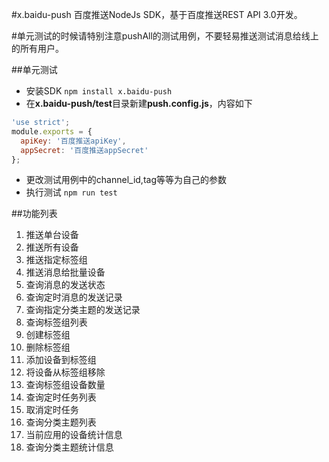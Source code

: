 #x.baidu-push
百度推送NodeJs SDK，基于百度推送REST API 3.0开发。

#单元测试的时候请特别注意pushAll的测试用例，不要轻易推送测试消息给线上的所有用户。

##单元测试
+ 安装SDK `npm install x.baidu-push`
+ 在**x.baidu-push/test**目录新建**push.config.js**，内容如下

```javascript
'use strict';
module.exports = {
  apiKey: '百度推送apiKey',
  appSecret: '百度推送appSecret'
};
```

+ 更改测试用例中的channel_id,tag等等为自己的参数
+ 执行测试 `npm run test`

##功能列表
1. 推送单台设备
2. 推送所有设备
3. 推送指定标签组
4. 推送消息给批量设备
5. 查询消息的发送状态
6. 查询定时消息的发送记录
7. 查询指定分类主题的发送记录
8. 查询标签组列表
9. 创建标签组
10. 删除标签组
11. 添加设备到标签组
12. 将设备从标签组移除
13. 查询标签组设备数量
14. 查询定时任务列表
15. 取消定时任务
16. 查询分类主题列表
17. 当前应用的设备统计信息
18. 查询分类主题统计信息
